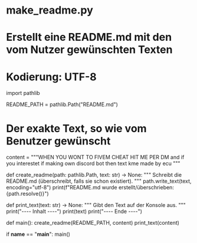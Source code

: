 # make_readme.py
# Erstellt eine README.md mit den vom Nutzer gewünschten Texten
# Kodierung: UTF-8

import pathlib

README_PATH = pathlib.Path("README.md")

# Der exakte Text, so wie vom Benutzer gewünscht
content = """WHEN YOU WONT TO FIVEM CHEAT HIT ME PER DM
and if you interestet if making own discord bot then text kme
made by ecu
"""

def create_readme(path: pathlib.Path, text: str) -> None:
    """
    Schreibt die README.md (überschreibt, falls sie schon existiert).
    """
    path.write_text(text, encoding="utf-8")
    print(f"README.md wurde erstellt/überschrieben: {path.resolve()}")

def print_text(text: str) -> None:
    """
    Gibt den Text auf der Konsole aus.
    """
    print("---- Inhalt ----")
    print(text)
    print("---- Ende ----")

def main():
    create_readme(README_PATH, content)
    print_text(content)

if __name__ == "__main__":
    main()

